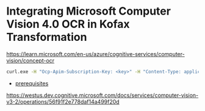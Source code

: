 # Integrating Microsoft Computer Vision 4.0 OCR in Kofax Transformation

https://learn.microsoft.com/en-us/azure/cognitive-services/computer-vision/concept-ocr
```cmd
curl.exe -H "Ocp-Apim-Subscription-Key: <key>" -H "Content-Type: application/json" "https://westcentralus.api.cognitive.microsoft.com/computervision/imageanalysis:analyze?features=Read&model-version=latest&language=en&api-version=2022-10-12-preview" -d "{'url':'https://upload.wikimedia.org/wikipedia/commons/thumb/3/3c/Salto_del_Angel-Canaima-Venezuela08.JPG/800px-Salto_del_Angel-Canaima-Venezuela08.JPG'}"
```

* [prerequisites](https://learn.microsoft.com/en-us/azure/cognitive-services/computer-vision/quickstarts-sdk/image-analysis-client-library?tabs=visual-studio%2C3-2&pivots=programming-language-rest-api#prerequisites)  

https://westus.dev.cognitive.microsoft.com/docs/services/computer-vision-v3-2/operations/56f91f2e778daf14a499f20d
